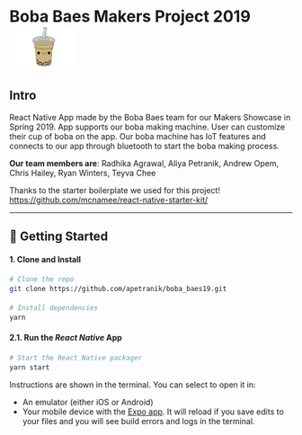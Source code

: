 # Boba Baes Makers Project 2019  <img src="src/images/boba-icon.png" width="120px"/>

## Intro

React Native App made by the Boba Baes team for our Makers Showcase in Spring 2019. App supports our boba making machine. User can customize their cup of boba on the app. Our boba machine has IoT features and connects to our app through bluetooth to start the boba making process. 

__Our team members are__:
Radhika Agrawal,
Aliya Petranik,
Andrew Opem,
Chris Hailey,
Ryan Winters,
Teyva Chee

Thanks to the starter boilerplate we used for this project!
https://github.com/mcnamee/react-native-starter-kit/


---

## 🚀 Getting Started

#### 1. Clone and Install

```bash
# Clone the repo
git clone https://github.com/apetranik/boba_baes19.git

# Install dependencies
yarn
```

#### 2.1. Run the _React Native_ App

```bash
# Start the React Native packager
yarn start
```

Instructions are shown in the terminal. You can select to open it in:

- An emulator (either iOS or Android)
- Your mobile device with the [Expo app](https://expo.io/). It will reload if you save edits to your files and you will see build errors and logs in the terminal.
